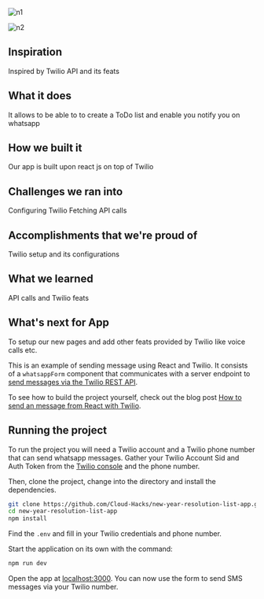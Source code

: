 ![n1](https://user-images.githubusercontent.com/94980910/147877638-075d51fb-9a94-4280-a5fd-2bfb78f54ec5.png)

![n2](https://user-images.githubusercontent.com/94980910/147877639-7711d4f3-4c1f-4794-b75e-83c4c04fed74.png)

## Inspiration
Inspired by Twilio API and its feats

## What it does
It allows to be able to  to create a ToDo list and enable you notify you on whatsapp

## How we built it
Our app is built upon react js on top of Twilio

## Challenges we ran into
Configuring Twilio
Fetching API calls

## Accomplishments that we're proud of
Twilio setup and its configurations

## What we learned
API calls and Twilio feats

## What's next for App
To setup our new pages and add other feats provided by Twilio like voice calls etc.

This is an example of sending message using React and Twilio. It consists of a `whatsappForm` component that communicates with a server endpoint to [send messages via the Twilio REST API](https://www.twilio.com/docs/).

To see how to build the project yourself, check out the blog post [How to send an message from React with Twilio](https://www.twilio.com/whatsapp).

## Running the project

To run the project you will need a Twilio account and a Twilio phone number that can send whatsapp messages. Gather your Twilio Account Sid and Auth Token from the [Twilio console](https://www.twilio.com/console) and the phone number.

Then, clone the project, change into the directory and install the dependencies.

```bash
git clone https://github.com/Cloud-Hacks/new-year-resolution-list-app.git
cd new-year-resolution-list-app
npm install
```

Find the `.env` and fill in your Twilio credentials and phone number.

Start the application on its own with the command:

```bash
npm run dev
```

Open the app at [localhost:3000](http://localhost:3000). You can now use the form to send SMS messages via your Twilio number.
